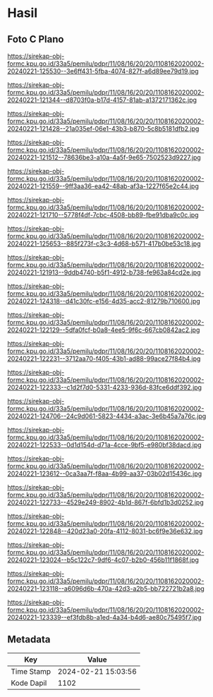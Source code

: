 # Hasil

## Foto C Plano

https://sirekap-obj-formc.kpu.go.id/33a5/pemilu/pdpr/11/08/16/20/20/1108162020002-20240221-125530--3e6ff431-5fba-4074-827f-a6d89ee79d19.jpg

https://sirekap-obj-formc.kpu.go.id/33a5/pemilu/pdpr/11/08/16/20/20/1108162020002-20240221-121344--d8703f0a-b17d-4157-81ab-a1372171362c.jpg

https://sirekap-obj-formc.kpu.go.id/33a5/pemilu/pdpr/11/08/16/20/20/1108162020002-20240221-121428--21a035ef-06e1-43b3-b870-5c8b5181dfb2.jpg

https://sirekap-obj-formc.kpu.go.id/33a5/pemilu/pdpr/11/08/16/20/20/1108162020002-20240221-121512--78636be3-a10a-4a5f-9e65-7502523d9227.jpg

https://sirekap-obj-formc.kpu.go.id/33a5/pemilu/pdpr/11/08/16/20/20/1108162020002-20240221-121559--9ff3aa36-ea42-48ab-af3a-1227f65e2c44.jpg

https://sirekap-obj-formc.kpu.go.id/33a5/pemilu/pdpr/11/08/16/20/20/1108162020002-20240221-121710--5778f4df-7cbc-4508-bb89-fbe91dba9c0c.jpg

https://sirekap-obj-formc.kpu.go.id/33a5/pemilu/pdpr/11/08/16/20/20/1108162020002-20240221-125653--885f273f-c3c3-4d68-b571-417b0be53c18.jpg

https://sirekap-obj-formc.kpu.go.id/33a5/pemilu/pdpr/11/08/16/20/20/1108162020002-20240221-121913--9ddb4740-b5f1-4912-b738-fe963a84cd2e.jpg

https://sirekap-obj-formc.kpu.go.id/33a5/pemilu/pdpr/11/08/16/20/20/1108162020002-20240221-124318--d41c30fc-e156-4d35-acc2-81279b710600.jpg

https://sirekap-obj-formc.kpu.go.id/33a5/pemilu/pdpr/11/08/16/20/20/1108162020002-20240221-122129--5dfa0fcf-b0a8-4ee5-9f6c-667cb0842ac2.jpg

https://sirekap-obj-formc.kpu.go.id/33a5/pemilu/pdpr/11/08/16/20/20/1108162020002-20240221-122231--3712aa70-f405-43b1-ad88-99ace27f84b4.jpg

https://sirekap-obj-formc.kpu.go.id/33a5/pemilu/pdpr/11/08/16/20/20/1108162020002-20240221-122333--c1d2f7d0-5331-4233-936d-83fce6ddf392.jpg

https://sirekap-obj-formc.kpu.go.id/33a5/pemilu/pdpr/11/08/16/20/20/1108162020002-20240221-124706--24c9d061-5823-4434-a3ac-3e6b45a7a76c.jpg

https://sirekap-obj-formc.kpu.go.id/33a5/pemilu/pdpr/11/08/16/20/20/1108162020002-20240221-122533--0d1d154d-d71a-4cce-9bf5-e980bf38dacd.jpg

https://sirekap-obj-formc.kpu.go.id/33a5/pemilu/pdpr/11/08/16/20/20/1108162020002-20240221-123612--0ca3aa7f-f8aa-4b99-aa37-03b02d15436c.jpg

https://sirekap-obj-formc.kpu.go.id/33a5/pemilu/pdpr/11/08/16/20/20/1108162020002-20240221-122733--4529e249-8902-4b1d-867f-6bfd1b3d0252.jpg

https://sirekap-obj-formc.kpu.go.id/33a5/pemilu/pdpr/11/08/16/20/20/1108162020002-20240221-122848--420d23a0-20fa-4112-8031-bc6f9e36e632.jpg

https://sirekap-obj-formc.kpu.go.id/33a5/pemilu/pdpr/11/08/16/20/20/1108162020002-20240221-123024--b5c122c7-9df6-4c07-b2b0-456b11f1868f.jpg

https://sirekap-obj-formc.kpu.go.id/33a5/pemilu/pdpr/11/08/16/20/20/1108162020002-20240221-123118--a6096d6b-470a-42d3-a2b5-bb722721b2a8.jpg

https://sirekap-obj-formc.kpu.go.id/33a5/pemilu/pdpr/11/08/16/20/20/1108162020002-20240221-123339--ef3fdb8b-a1ed-4a34-b4d6-ae80c75495f7.jpg


## Metadata

| Key        | Value               |
| ---------- | ------------------- |
| Time Stamp | 2024-02-21 15:03:56 |
| Kode Dapil | 1102                |



